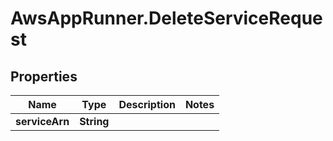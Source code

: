 # AwsAppRunner.DeleteServiceRequest

## Properties

Name | Type | Description | Notes
------------ | ------------- | ------------- | -------------
**serviceArn** | **String** |  | 


